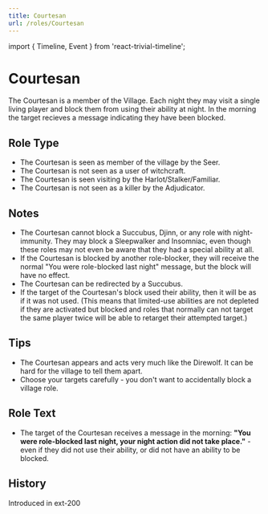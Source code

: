 ```yaml
---
title: Courtesan
url: /roles/Courtesan
---
```


import { Timeline, Event } from 'react-trivial-timeline';

# Courtesan

The Courtesan is a member of the Village. Each night they may visit a single living player and block them from using their ability at night. In the morning the target recieves a message indicating they have been blocked.

## Role Type

- The Courtesan is seen as member of the village by the Seer.
- The Courtesan is not seen as a user of witchcraft.
- The Courtesan is seen visiting by the Harlot/Stalker/Familiar.
- The Courtesan is not seen as a killer by the Adjudicator.

## Notes

- The Courtesan cannot block a Succubus, Djinn, or any role with night-immunity. They may block a Sleepwalker and Insomniac, even though these roles may not even be aware that they had a special ability at all.
- If the Courtesan is blocked by another role-blocker, they will receive the normal "You were role-blocked last night" message, but the block will have no effect.
- The Courtesan can be redirected by a Succubus.
- If the target of the Courtesan's block used their ability, then it will be as if it was not used. (This means that limited-use abilities are not depleted if they are activated but blocked and roles that normally can not target the same player twice will be able to retarget their attempted target.)

## Tips

- The Courtesan appears and acts very much like the Direwolf. It can be hard for the village to tell them apart.
- Choose your targets carefully - you don't want to accidentally block a village role.

## Role Text

- The target of the Courtesan receives a message in the morning: **"You were role-blocked last night, your night action did not take place."** - even if they did not use their ability, or did not have an ability to be blocked.

## History

<Timeline lineColor="white">
  <Event interval="2018-01-01">Introduced in ext-200</Event>
</Timeline>
